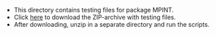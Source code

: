 * This directory contains testing files for package MPINT.
* Click [here](./demo.zip) to download the ZIP-archive with testing files.
* After downloading, unzip in a separate directory and run the scripts.
 